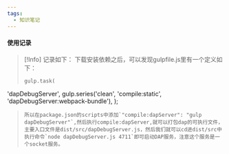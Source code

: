```yaml
---
tags:
  - 知识笔记
---
```

#### 使用记录

>[!Info] 记录如下：
>下载安装依赖之后，可以发现gulpfile.js里有一个定义如下：
>```
>gulp.task(
  'dapDebugServer',
   gulp.series('clean', 'compile:static', 'dapDebugServer:webpack-bundle'),
);
>```
>所以在package.json的scripts中添加`"compile:dapServer": "gulp dapDebugServer"`,然后执行compile:dapServer,就可以打包dap的可执行文件，主要入口文件是dist/src/dapDebugServer.js，然后我们就可以cd进dist/src中执行命令`node dapDebugServer.js 4711`即可启动DAP服务，注意这个服务是一个socket服务。

